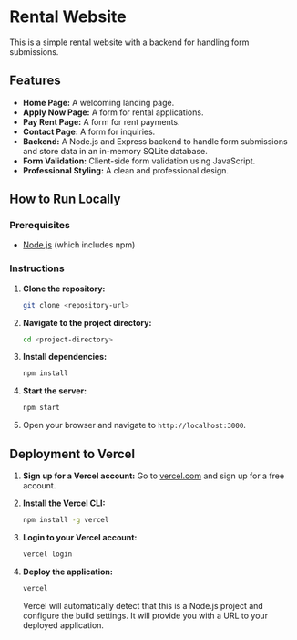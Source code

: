 # Rental Website

This is a simple rental website with a backend for handling form submissions.

## Features

*   **Home Page:** A welcoming landing page.
*   **Apply Now Page:** A form for rental applications.
*   **Pay Rent Page:** A form for rent payments.
*   **Contact Page:** A form for inquiries.
*   **Backend:** A Node.js and Express backend to handle form submissions and store data in an in-memory SQLite database.
*   **Form Validation:** Client-side form validation using JavaScript.
*   **Professional Styling:** A clean and professional design.

## How to Run Locally

### Prerequisites

*   [Node.js](https://nodejs.org/) (which includes npm)

### Instructions

1.  **Clone the repository:**
    ```bash
    git clone <repository-url>
    ```
2.  **Navigate to the project directory:**
    ```bash
    cd <project-directory>
    ```
3.  **Install dependencies:**
    ```bash
    npm install
    ```
4.  **Start the server:**
    ```bash
    npm start
    ```
5.  Open your browser and navigate to `http://localhost:3000`.

## Deployment to Vercel

1.  **Sign up for a Vercel account:**
    Go to [vercel.com](https://vercel.com) and sign up for a free account.

2.  **Install the Vercel CLI:**
    ```bash
    npm install -g vercel
    ```

3.  **Login to your Vercel account:**
    ```bash
    vercel login
    ```

4.  **Deploy the application:**
    ```bash
    vercel
    ```
    Vercel will automatically detect that this is a Node.js project and configure the build settings. It will provide you with a URL to your deployed application.
